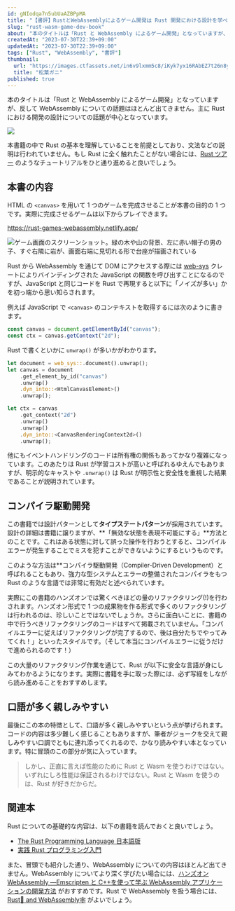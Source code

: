 ```yaml
---
id: gNIodqa7n5ubUaAZBPpMA
title: "【書評】RustとWebAssemblyによるゲーム開発は Rust 開発における設計を学べる良書"
slug: "rust-wasm-game-dev-book"
about: "本のタイトルは「Rust と WebAssembly によるゲーム開発」となっていますが、反して WebAssembly についての話題はほとんど出てきません。主に Rust における開発の設計についての話題が中心となっています。"
createdAt: "2023-07-30T22:39+09:00"
updatedAt: "2023-07-30T22:39+09:00"
tags: ["Rust", "WebAssembly", "書評"]
thumbnail:
  url: "https://images.ctfassets.net/in6v9lxmm5c8/iKyk7yx16RAbEZ7t26n8y/90db505fc06729d9f9ca6922ce894739/matsubagani_10878.png"
  title: "松葉ガニ"
published: true
---
```

本のタイトルは「Rust と WebAssembly によるゲーム開発」となっていますが、反して WebAssembly についての話題はほとんど出てきません。主に Rust における開発の設計についての話題が中心となっています。

![](https://images.ctfassets.net/in6v9lxmm5c8/4Rg0PcIpc8wRfw8kVhKSud/63f55a52663152ebab85d3c9f9818b01/51xr5OIL9-L._SX218_BO1_204_203_200_QL40_ML2_.jpg)

本書籍の中で Rust の基本を理解していることを前提としており、文法などの説明は行われていません。もし Rust に全く触れたことがない場合には、[Rust ツアー](https://tourofrust.com/00_ja.html) のようなチュートリアルをひと通り進めると良いでしょう。

## 本書の内容

HTML の `<canvas>` を用いて 1 つのゲームを完成させることが本書の目的の 1 つです。実際に完成させるゲームは以下からプレイできます。

https://rust-games-webassembly.netlify.app/

![ゲーム画面のスクリーンショット。緑の木や山の背景、左に赤い帽子の男の子、すぐ右隣に岩が、画面右端に見切れる形で台座が描画されている](https://images.ctfassets.net/in6v9lxmm5c8/3p2uxCz6nx7oNlEHFWgkk5/a2aa25efcce93b805231f70c6b0e0bf1/____________________________2023-07-29_23.28.22.png)

Rust から WebAssembly を通じて DOM にアクセスする際には [web-sys](https://rustwasm.github.io/wasm-bindgen/api/web_sys/) クレートによりバインディングされた JavaScript の関数を呼び出すことになるのですが、JavaScript と同じコードを Rust で再現すると以下に「ノイズが多い」かを初っ端から思い知らされます。

例えば JavaScript で `<canvas>` のコンテキストを取得するには次のように書きます。

```js
const canvas = document.getElementById("canvas");
const ctx = canvas.getContext("2d");
```

Rust で書くといかに `unwrap()` が多いかがわかります。

```rust
let document = web_sys::.document().unwrap();
let canvas = document
    .get_element_by_id("canvas")
    .unwrap()
    .dyn_into::<HtmlCanvasElement>()
    .unwrap();

let ctx = canvas
    .get_context("2d")
    .unwrap()
    .unwrap()
    .dyn_into::<CanvasRenderingContext2d>()
    .unwrap();
```

他にもイベントハンドリングのコードは所有権の関係もあってかなり複雑になっています。このあたりは Rust が学習コストが高いと呼ばれるゆえんでもありますが、明示的なキャストや `.unwrap()` は Rust が明示性と安全性を重視した結果であることが説明されています。

## コンパイラ駆動開発

この書籍では設計パターンとして**タイプステートパターン**が採用されています。設計の詳細は書籍に譲りますが、**「無効な状態を表現不可能にする」**方法とのことです。これはある状態に対して誤った操作を行おうとすると、コンパイルエラーが発生することでミスを犯すことができないようにするというものです。

このような方法は\*\*コンパイラ駆動開発（Compiler-Driven Development）と呼ばれることもあり、強力な型システムとエラーの整備されたコンパイラをもつ Rust のような言語では非常に有効だと述べられています。

実際にこの書籍のハンズオンでは驚くべきほどの量のリファクタリング(!)を行わされます。ハンズオン形式で 1 つの成果物を作る形式で多くのリファクタリングは行われるのは、珍しいことではないでしょうか。さらに面白いことに、書籍の中で行うべきリファクタリングのコードはすべて掲載されていません。「コンパイルエラーに従えばリファクタリングが完了するので、後は自分たちでやってみてくれ！」といったスタイルです。（そして本当にコンパイルエラーに従うだけで進められるのです！）

この大量のリファクタリング作業を通じて、Rust が以下に安全な言語が身にしみてわかるようになります。実際に書籍を手に取った際には、必ず写経をしながら読み進めることをおすすめします。

## 口語が多く親しみやすい

最後にこの本の特徴として、口語が多く親しみやすいという点が挙げられます。コードの内容は多少難しく感じることもありますが、筆者がジョークを交えて親しみやすい口調でともに連れ添ってくれるので、かなり読みやすい本となっています。特に冒頭のこの部分が気に入っています。

> しかし、正直に言えば性能のために Rust と Wasm を使うわけではない。いずれにしろ性能は保証されるわけではない。Rust と Wasm を使うのは、Rust が好きだからだ。

## 関連本

Rust についての基礎的な内容は、以下の書籍を読んでおくと良いでしょう。

- [The Rust Programming Language 日本語版](https://doc.rust-jp.rs/book-ja/)
- [実践 Rust プログラミング入門](https://www.amazon.co.jp/dp/4798061700)

また、冒頭でも紹介した通り、WebAssembly についての内容はほとんど出てきません。WebAssembly についてより深く学びたい場合には、[ハンズオン WebAssembly ―Emscripten と C++を使って学ぶ WebAssembly アプリケーションの開発方法](https://www.amazon.co.jp/dp/4814400101)
がおすすめです。Rust で WebAssembly を扱う場合には、[Rust🦀 and WebAssembly🕸](https://moshg.github.io/rustwasm-book-ja/) がよいでしょう。
